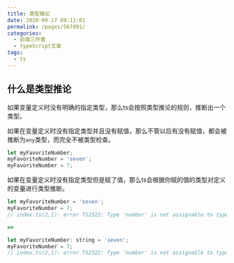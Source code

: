 ```yaml
---
title: 类型推论
date: 2020-09-17 09:11:01
permalink: /pages/567d91/
categories: 
  - 前端三件套
  - typeScript文章
tags: 
  - ts
---
```

## 什么是类型推论

如果变量定义时没有明确的指定类型，那么ts会按照类型推论的规则，推断出一个类型。

如果在变量定义时没有指定类型并且没有赋值，那么不管以后有没有赋值，都会被推断为`any`类型，而完全不被类型检查。

``` js
let myFavoriteNumber;
myFavoriteNumber = 'seven';
myFavoriteNumber = 7;
```

如果在变量定义时没有指定类型但是赋了值，那么ts会根据你赋的值的类型对定义的变量进行类型推断。

``` js
let myFavoriteNumber = 'seven';
myFavoriteNumber = 7;
// index.ts(2,1): error TS2322: Type 'number' is not assignable to type 'string'.

=>

let myFavoriteNumber: string = 'seven';
myFavoriteNumber = 7;
// index.ts(2,1): error TS2322: Type 'number' is not assignable to type 'string'.
```

